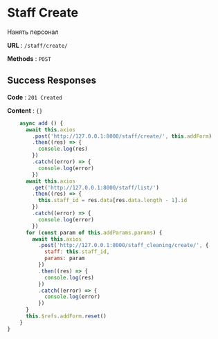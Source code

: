 # Staff Create 

Нанять персонал

**URL** : `/staff/create/`

**Methods** : `POST`

## Success Responses

**Code** : `201 Created`

**Content** : `{}`

```javascript
    async add () {
      await this.axios
        .post('http://127.0.0.1:8000/staff/create/', this.addForm)
        .then((res) => {
          console.log(res)
        })
        .catch((error) => {
          console.log(error)
        })
      await this.axios
        .get('http://127.0.0.1:8000/staff/list/')
        .then((res) => {
          this.staff_id = res.data[res.data.length - 1].id
        })
        .catch((error) => {
          console.log(error)
        })
      for (const param of this.addParams.params) {
        await this.axios
          .post('http://127.0.0.1:8000/staff_cleaning/create/', {
            staff: this.staff_id,
            params: param
          })
          .then((res) => {
            console.log(res)
          })
          .catch((error) => {
            console.log(error)
          })
      }
      this.$refs.addForm.reset()
    }
}
```